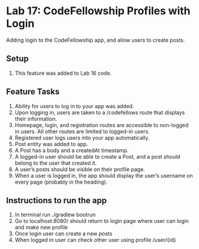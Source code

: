 # Lab 17: CodeFellowship Profiles with Login
Adding login to the CodeFellowship app, and allow users to create posts.

## Setup
1. This feature was added to Lab 16 code. 

## Feature Tasks 
1. Ability for users to log in to your app was added.
2. Upon logging in, users are taken to a /codefellows route that displays their information.
3. Homepage, login, and registration routes are accessible to non-logged in users. All other routes are limited to logged-in users.
4. Registered user logs users into your app automatically.
5. Post entity was added to app.
6. A Post has a body and a createdAt timestamp.
7. A logged-in user should be able to create a Post, and a post should belong to the user that created it.
8. A user’s posts should be visible on their profile page.
9. When a user is logged in, the app should display the user’s username on every page (probably in the heading).

## Instructions to run the app
1. In terminal run ./gradlew bootrun
2. Go to localhost:8080/ should return to login page where user can login and make new profile
3. Once login user can create a new posts
4. When logged in user can check other user using profile /user/{id}
